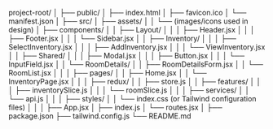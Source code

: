 project-root/
│
├── public/
│   ├── index.html
│   ├── favicon.ico
│   └── manifest.json
│
├── src/
│   ├── assets/
│   │   └── (images/icons used in design)
│   ├── components/
│   │   ├── Layout/
│   │   │   ├── Header.jsx
│   │   │   ├── Footer.jsx
│   │   │   └── Sidebar.jsx
│   │   ├── Inventory/
│   │   │   ├── SelectInventory.jsx
│   │   │   ├── AddInventory.jsx
│   │   │   └── ViewInventory.jsx
│   │   ├── Shared/
│   │   │   ├── Modal.jsx
│   │   │   ├── Button.jsx
│   │   │   └── InputField.jsx
│   │   └── RoomDetails/
│   │       ├── RoomDetailsForm.jsx
│   │       └── RoomList.jsx
│   │
│   ├── pages/
│   │   ├── Home.jsx
│   │   └── InventoryPage.jsx
│   │
│   ├── redux/
│   │   ├── store.js
│   │   ├── features/
│   │   │   ├── inventorySlice.js
│   │   │   └── roomSlice.js
│   │
│   ├── services/
│   │   └── api.js
│   │
│   ├── styles/
│   │   └── index.css (or Tailwind configuration files)
│   │
│   ├── App.jsx
│   ├── index.js
│   └── routes.jsx
│
├── package.json
├── tailwind.config.js
└── README.md
